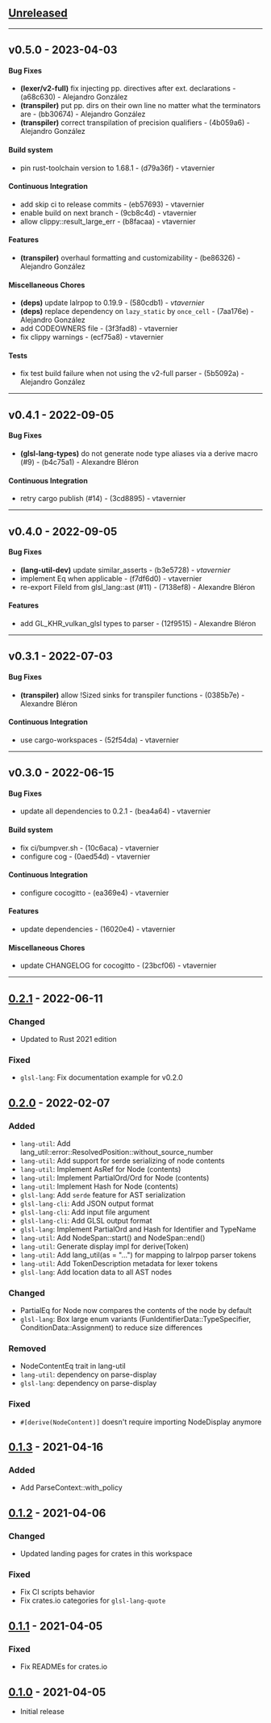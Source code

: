 ## [Unreleased]

- - -
## v0.5.0 - 2023-04-03
#### Bug Fixes
- **(lexer/v2-full)** fix injecting pp. directives after ext. declarations - (a68c630) - Alejandro González
- **(transpiler)** put pp. dirs on their own line no matter what the terminators are - (bb30674) - Alejandro González
- **(transpiler)** correct transpilation of precision qualifiers - (4b059a6) - Alejandro González
#### Build system
- pin rust-toolchain version to 1.68.1 - (d79a36f) - vtavernier
#### Continuous Integration
- add skip ci to release commits - (eb57693) - vtavernier
- enable build on next branch - (9cb8c4d) - vtavernier
- allow clippy::result_large_err - (b8facaa) - vtavernier
#### Features
- **(transpiler)** overhaul formatting and customizability - (be86326) - Alejandro González
#### Miscellaneous Chores
- **(deps)** update lalrpop to 0.19.9 - (580cdb1) - *vtavernier*
- **(deps)** replace dependency on `lazy_static` by `once_cell` - (7aa176e) - Alejandro González
- add CODEOWNERS file - (3f3fad8) - vtavernier
- fix clippy warnings - (ecf75a8) - vtavernier
#### Tests
- fix test build failure when not using the v2-full parser - (5b5092a) - Alejandro González

- - -

## v0.4.1 - 2022-09-05
#### Bug Fixes
- **(glsl-lang-types)** do not generate node type aliases via a derive macro (#9) - (b4c75a1) - Alexandre Bléron
#### Continuous Integration
- retry cargo publish (#14) - (3cd8895) - vtavernier

- - -

## v0.4.0 - 2022-09-05
#### Bug Fixes
- **(lang-util-dev)** update similar_asserts - (b3e5728) - *vtavernier*
- implement Eq when applicable - (f7df6d0) - vtavernier
- re-export FileId from glsl_lang::ast (#11) - (7138ef8) - Alexandre Bléron
#### Features
- add GL_KHR_vulkan_glsl types to parser - (12f9515) - Alexandre Bléron

- - -

## v0.3.1 - 2022-07-03
#### Bug Fixes
- **(transpiler)** allow !Sized sinks for transpiler functions - (0385b7e) - Alexandre Bléron
#### Continuous Integration
- use cargo-workspaces - (52f54da) - vtavernier

- - -

## v0.3.0 - 2022-06-15
#### Bug Fixes
- update all dependencies to 0.2.1 - (bea4a64) - vtavernier
#### Build system
- fix ci/bumpver.sh - (10c6aca) - vtavernier
- configure cog - (0aed54d) - vtavernier
#### Continuous Integration
- configure cocogitto - (ea369e4) - vtavernier
#### Features
- update dependencies - (16020e4) - vtavernier
#### Miscellaneous Chores
- update CHANGELOG for cocogitto - (23bcf06) - vtavernier

- - -


## [0.2.1] - 2022-06-11
### Changed
- Updated to Rust 2021 edition

### Fixed
- `glsl-lang`: Fix documentation example for v0.2.0

## [0.2.0] - 2022-02-07
### Added
- `lang-util`: Add lang_util::error::ResolvedPosition::without_source_number
- `lang-util`: Add support for serde serializing of node contents
- `lang-util`: Implement AsRef for Node (contents)
- `lang-util`: Implement PartialOrd/Ord for Node (contents)
- `lang-util`: Implement Hash for Node (contents)
- `glsl-lang`: Add `serde` feature for AST serialization
- `glsl-lang-cli`: Add JSON output format
- `glsl-lang-cli`: Add input file argument
- `glsl-lang-cli`: Add GLSL output format
- `glsl-lang`: Implement PartialOrd and Hash for Identifier and TypeName
- `lang-util`: Add NodeSpan::start() and NodeSpan::end()
- `lang-util`: Generate display impl for derive(Token)
- `lang-util`: Add lang_util(as = "...") for mapping to lalrpop parser tokens
- `lang-util`: Add TokenDescription metadata for lexer tokens
- `glsl-lang`: Add location data to all AST nodes

### Changed
- PartialEq for Node now compares the contents of the node by default
- `glsl-lang`: Box large enum variants (FunIdentifierData::TypeSpecifier, ConditionData::Assignment) to reduce size differences

### Removed
- NodeContentEq trait in lang-util
- `lang-util`: dependency on parse-display
- `glsl-lang`: dependency on parse-display

### Fixed
- `#[derive(NodeContent)]` doesn't require importing NodeDisplay anymore

## [0.1.3] - 2021-04-16
### Added
- Add ParseContext::with_policy

## [0.1.2] - 2021-04-06
### Changed
- Updated landing pages for crates in this workspace

### Fixed
- Fix CI scripts behavior
- Fix crates.io categories for `glsl-lang-quote`

## [0.1.1] - 2021-04-05
### Fixed
- Fix READMEs for crates.io

## [0.1.0] - 2021-04-05
- Initial release

[Unreleased]: https://github.com/vtavernier/glsl-lang/compare/v0.2.1...HEAD
[0.2.1]: https://github.com/vtavernier/glsl-lang/compare/v0.2.0...v0.2.1
[0.2.0]: https://github.com/vtavernier/glsl-lang/compare/v0.1.3...v0.2.0
[0.1.3]: https://github.com/vtavernier/glsl-lang/compare/v0.1.2...v0.1.3
[0.1.2]: https://github.com/vtavernier/glsl-lang/compare/v0.1.1...v0.1.2
[0.1.1]: https://github.com/vtavernier/glsl-lang/compare/v0.1.0...v0.1.1
[0.1.0]: https://github.com/vtavernier/glsl-lang/releases/tag/v0.1.0
